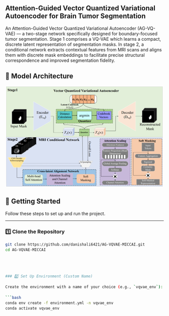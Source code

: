 ## Attention-Guided Vector Quantized Variational Autoencoder for Brain Tumor Segmentation

An Attention-Guided Vector Quantized Variational Autoencoder (AG-VQ-VAE) — a two-stage network specifically designed for boundary-focused tumor segmentation. Stage 1 comprises a VQ-VAE which learns a compact, discrete latent representation of segmentation masks. In stage 2, a conditional network extracts contextual features from MRI scans and aligns them with discrete mask embeddings to facilitate precise structural correspondence and improved segmentation fidelity.

## 🧠 Model Architecture

![Architecture Diagram](output/architecture.png)

## 🚀 Getting Started

Follow these steps to set up and run the project.

---

### 1️⃣ Clone the Repository

```bash
git clone https://github.com/danishali6421/AG-VQVAE-MICCAI.git
cd AG-VQVAE-MICCAI




### 2️⃣ Set Up Environment (Custom Name)

Create the environment with a name of your choice (e.g., `vqvae_env`):

```bash
conda env create -f environment.yml -n vqvae_env
conda activate vqvae_env

